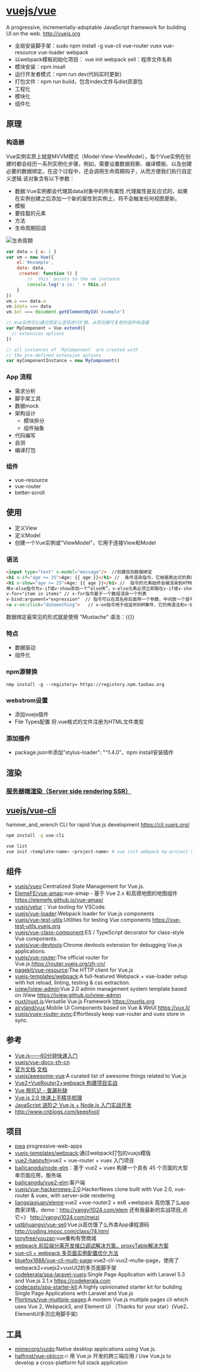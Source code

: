 # [vuejs/vue](https://github.com/vuejs/vueb)

A progressive, incrementally-adoptable JavaScript framework for building UI on the web. http://vuejs.org

* 全局安装脚手架：sudo npm install -g vue-cli vue-router vuex vue-resource vue-loader webpack
* 以webpack模板初始化项目： vue init webpack sell：程序文件名称
* 模块安装：npm insall
* 运行开发者模式：npm run dev(代码实时更新)
* 打包文件：npm run build，包含index文件与dist资源包
* 工程化
* 模块化
* 组件化

## 原理


### 构造器

Vue实例实质上就是MVVM模式（Model-View-ViewModel），每个Vue实例在创建时都会经历一系列实例化步骤，例如，需要设置数据观察、编译模板、以及创建必要的数据绑定。在这个过程中，还会调用生命周期钩子，从而方便我们执行自定义逻辑.该对象含有以下参数：

* 数据:Vue实例都会代理其data对象中的所有属性.代理属性是反应式的，如果在实例创建之后添加一个新的属性到实例上，将不会触发任何视图更新。
* 模板
* 要挂载的元素
* 方法
* 生命周期回调

![生命周期](./../../_static/lifecycle.png "Optional title")

```js
var data = { a: 1 }
var vm = new Vue({
    el:'#example',
    data: data,
     created: function () {
        // `this` points to the vm instance
        console.log('a is: ' + this.a)
    }
})
vm.a === data.a
vm.$data === data
vm.$el === document.getElementById('example')

// Vue实例可以通过预定义选项进行扩展，从而创建可复用的组件构造器
var MyComponent = Vue.extend({
  // extension options
})

// all instances of `MyComponent` are created with
// the pre-defined extension options
var myComponentInstance = new MyComponent()
```

### App 流程

* 需求分析
* 脚手架工具
* 数据mock
* 架构设计
  - 模块拆分
  - 组件抽象
* 代码编写
* 自测
* 编译打包

### 组件

- vue-resource
- vue-router
- better-scroll

## 使用

* 定义View
* 定义Model
* 创建一个Vue实例或"ViewModel"，它用于连接View和Model

### 语法

```html
<input type="text" v-model="message"/>  //创建双向数据绑定
<h1 v-if="age >= 25">Age: {{ age }}</h1> //  条件渲染指令，它根据表达式的真假来删除和插入元素
<h1 v-show="age >= 25">Age: {{ age }}</h1> //  指令的元素始终会被渲染到HTML，它只是简单地为元素设置CSS的style属性。
用v-else指令为v-if或v-show添加一个“else块”。v-else元素必须立即跟在v-if或v-show元素的后面——否则它不能被识别。
v-for="item in items" // v-for指令基于一个数组渲染一个列表
v-bind:argument="expression"  // 指令可以在其名称后面带一个参数，中间放一个冒号隔开，这个参数通常是HTML元素的特性（attribute） 简写为 ：
<a v-on:click="doSomething">   // v-on指令用于给监听DOM事件，它的用语法和v-bind是类似的，例如监听<a>元素的点击事件   简写为@
```

数据绑定最常见的形式就是使用 "Mustache" 语法：{{}}

### 特点

- 数据驱动
- 组件化

### npm源替换

`nmp install -g --registery= https://registery.npm.taobao.org`

### webstrom设置

- 添加vuejs插件
- File Types配置 将.vue格式的文件注册为HTML文件类型

### 添加插件

- package.json中添加"stylus-loader": "^1.4.0"，npm install安装插件

## 渲染

### [服务器端渲染（Server side rendering SSR）](https://github.com/vuejs/vue-ssr-docs)


## [vuejs/vue-cli](https://github.com/vuejs/vue-cli)

hammer_and_wrench CLI for rapid Vue.js development https://cli.vuejs.org/

```sh
npm install -g vue-cli

vue list
vue init <template-name> <project-name> # vue init webpack my-project vue init Plortinus/vue-multiple-pages new-project
```

## 组件

* [vuejs/vuex](https://vuex.vuejs.org/zh-cn/):Centralized State Management for Vue.js.
* [ElemeFE/vue-amap](https://github.com/ElemeFE/vue-amap):vue-amap - 基于 Vue 2.x 和高德地图的地图组件 https://elemefe.github.io/vue-amap/
* [vuejs/vetur](https://github.com/vuejs/vetur)：Vue tooling for VSCode.
* [vuejs/vue-loader](https://github.com/vuejs/vue-loader):Webpack loader for Vue.js components
* [vuejs/vue-test-utils](https://github.com/vuejs/vue-test-utils):Utilities for testing Vue components https://vue-test-utils.vuejs.org
* [vuejs/vue-class-component](https://github.com/vuejs/vue-class-component):ES / TypeScript decorator for class-style Vue components.
* [vuejs/vue-devtools](https://github.com/vuejs/vue-devtools):Chrome devtools extension for debugging Vue.js applications.
* [vuejs/vue-router](https://github.com/vuejs/vue-router):The official router for Vue.js.https://router.vuejs.org/zh-cn/
* [pagekit/vue-resource](https://github.com/pagekit/vue-resource):The HTTP client for Vue.js
* [vuejs-templates/webpack](https://github.com/vuejs-templates/webpack):A full-featured Webpack + vue-loader setup with hot reload, linting, testing & css extraction.
* [iview/iview-admin](https://github.com/iview/iview-admin):Vue 2.0 admin management system template based on iView https://iview.github.io/iview-admin
* [nuxt/nuxt.js](https://github.com/nuxt/nuxt.js):Versatile Vue.js Framework https://nuxtjs.org
* [airyland/vux](https://github.com/airyland/vux):Mobile UI Components based on Vue & WeUI https://vux.li/
* [vuejs/vuex-router-sync](https://github.com/vuejs/vuex-router-sync):Effortlessly keep vue-router and vuex store in sync.

## 参考

* [Vue.js——60分钟快速入门](http://www.cnblogs.com/keepfool/p/5619070.html)
* [vuejs/vue-docs-zh-cn](https://github.com/vuejs/vue-docs-zh-cn)
* [官方文档](https://cn.vuejs.org/v2/guide/) [文档](https://vuejs.org/v2/guide/)
* [vuejs/awesome-vue](https://github.com/vuejs/awesome-vue):A curated list of awesome things related to Vue.js
* [Vue2+VueRouter2+webpack 构建项目实战](http://blog.csdn.net/fungleo/article/details/53171052)
* [Vue 脱坑记 - 查漏补缺](https://juejin.im/post/59fa9257f265da43062a1b0e)
* [Vue.js 2.0 快速上手精华梳理](https://juejin.im/post/59aa1248518825392656a86a)
* [JavaScript 进阶之 Vue.js + Node.js 入门实战开发](http://blog.csdn.net/gitchat/article/details/77931664)
* http://www.cnblogs.com/keepfool/

## 项目

* [pwa](https://github.com/vuejs-templates/pwa) progressive-web-apps
* [vuejs-templates/webpack](https://github.com/vuejs-templates/webpack):通过webpack打包的vuejs模版
* [vue2-happyfri](https://github.com/bailicangdu/vue2-happyfri)vue2 + vue-router + vuex 入门项目
* [bailicangdu/node-elm](https://github.com/bailicangdu/vue2-elm)：基于 vue2 + vuex 构建一个具有 45 个页面的大型单页面应用，服务端
* [bailicangdu/vue2-elm](https://github.com/bailicangdu/vue2-elm):客户端
* [vuejs/vue-hackernews-2.0](https://github.com/vuejs/vue-hackernews-2.0):HackerNews clone built with Vue 2.0, vue-router & vuex, with server-side rendering
* [liangxiaojuan/eleme](https://github.com/liangxiaojuan/eleme):vue2 +vue-router2 + es6 +webpack 高仿饿了么app商家详情，demo：http://yangyi1024.com/elem 还有我最新的实战项目,点它=》 http://yangyi1024.com/meizi
* [ustbhuangyi/vue-sell](https://github.com/ustbhuangyi/vue-sell):Vue.js高仿饿了么外卖App课程源码 http://coding.imooc.com/class/74.html
* [tonyfree/youzan](https://github.com/tonyfree/youzan):vue重构有赞商城
* [webpack 前后端分离开发接口调试解决方案，proxyTable解决方案](https://www.cnblogs.com/coolslider/p/7076191.html)
* [vue-cli + webpack 多页面实例配置优化方法](https://segmentfault.com/a/1190000006741478)
* [bluefox1688/vue-cli-multi-page](https://github.com/bluefox1688/vue-cli-multi-page):vue2-cli-vux2-multe-page，使用了webpack2+vuejs2+vuxUI2的多页面脚手架
* [codekerala/spa-laravel-vuejs](https://github.com/codekerala/spa-laravel-vuejs):Single Page Application with Laravel 5.3 and Vue.js 2.1.x https://codekerala.com
* [codecasts/spa-starter-kit](https://github.com/codecasts/spa-starter-kit):A highly opinionated starter kit for building Single Page Applications with Laravel and Vue.js
* [Plortinus/vue-multiple-pages](https://github.com/Plortinus/vue-multiple-pages):A modern Vue.js multiple pages cli which uses Vue 2, Webpack3, and Element UI （Thanks for your star）(Vue2、ElementUI多页应用脚手架)

## 工具

* [mimecorg/vuido](https://github.com/mimecorg/vuido):Native desktop applications using Vue.js.
* [halfrost/vue-objccn](https://github.com/halfrost/vue-objccn):🔥 用 Vue.js 开发的跨三端应用 / Use Vue.js to develop a cross-platform full stack application
